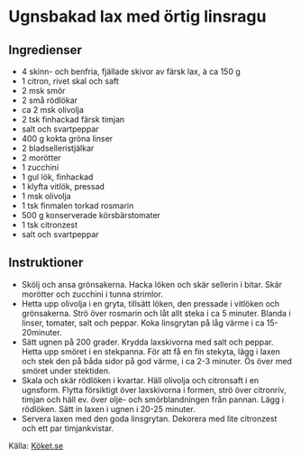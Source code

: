 # Ugnsbakad lax med örtig linsragu

## Ingredienser

* 4  skinn- och benfria, fjällade skivor av färsk lax, à ca 150 g
* 1  citron, rivet skal och saft
* 2 msk smör
* 2  små rödlökar
* ca 2 msk olivolja
* 2 tsk finhackad färsk timjan
* salt och svartpeppar
* 400 g kokta gröna linser
* 2  bladselleristjälkar
* 2  morötter
* 1  zucchini
* 1  gul lök, finhackad
* 1 klyfta vitlök, pressad
* 1 msk olivolja
* 1 tsk finmalen torkad rosmarin
* 500 g konserverade körsbärstomater
* 1 tsk citronzest
* salt och svartpeppar

## Instruktioner

* Skölj och ansa grönsakerna. Hacka löken och skär sellerin i bitar. Skär morötter och zucchini i tunna strimlor. 
* Hetta upp olivolja i en gryta, tillsätt löken, den pressade i vitlöken och grönsakerna. Strö över rosmarin och låt allt steka i ca 5 minuter. Blanda i linser, tomater, salt och peppar. Koka linsgrytan på låg värme i ca 15-20minuter.
* Sätt ugnen på 200 grader. Krydda laxskivorna med salt och peppar. Hetta upp smöret i en stekpanna. För att få en fin stekyta, lägg i laxen och stek den på båda sidor på god värme, i ca 2-3 minuter. Ös över med smöret under stektiden.
* Skala och skär rödlöken i kvartar. Häll olivolja och citronsaft i en ugnsform. Flytta försiktigt över laxskivorna i formen, strö över citronriv, timjan och häll ev. över olje- och smörblandningen från pannan. Lägg i rödlöken. Sätt in laxen i ugnen i 20-25 minuter.
* Servera laxen med den goda linsgrytan. Dekorera med lite citronzest och ett par timjankvistar.

Källa: [Köket.se](https://www.koket.se/ugnsbakad-lax-med-ortig-linsragu)